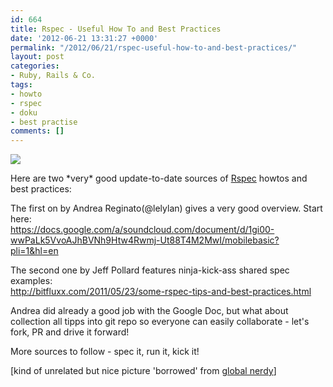 ```yaml
---
id: 664
title: Rspec - Useful How To and Best Practices
date: '2012-06-21 13:31:27 +0000'
permalink: "/2012/06/21/rspec-useful-how-to-and-best-practices/"
layout: post
categories:
- Ruby, Rails & Co.
tags:
- howto
- rspec
- doku
- best practise
comments: []
---
```

![](http://www.globalnerdy.com/wordpress/wp-content/uploads/2011/05/rspectable-employment.jpg)

Here are two \*very\* good update-to-date sources of [Rspec](http://rspec.info/) howtos and best practices:

The first on by Andrea Reginato(@lelylan) gives a very good overview. Start here:  
<https://docs.google.com/a/soundcloud.com/document/d/1gi00-wwPaLk5VvoAJhBVNh9Htw4Rwmj-Ut88T4M2MwI/mobilebasic?pli=1&hl=en>

The second one by Jeff Pollard features ninja-kick-ass shared spec examples:  
<http://bitfluxx.com/2011/05/23/some-rspec-tips-and-best-practices.html>

Andrea did already a good job with the Google Doc, but what about collection all tipps into git repo so everyone can easily collaborate - let's fork, PR and drive it forward!

More sources to follow - spec it, run it, kick it!

[kind of unrelated but nice picture 'borrowed' from [global nerdy](http://www.globalnerdy.com)]